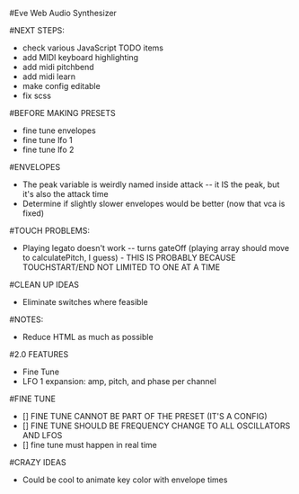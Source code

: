 #Eve Web Audio Synthesizer

#NEXT STEPS:
* check various JavaScript TODO items
* add MIDI keyboard highlighting
* add midi pitchbend
* add midi learn
* make config editable
* fix scss

#BEFORE MAKING PRESETS
* fine tune envelopes
* fine tune lfo 1
* fine tune lfo 2


#ENVELOPES
* The peak variable is weirdly named inside attack -- it IS the peak, but it's also the attack time
* Determine if slightly slower envelopes would be better (now that vca is fixed)


#TOUCH PROBLEMS:
* Playing legato doesn't work -- turns gateOff (playing array should move to calculatePitch, I guess) - THIS IS PROBABLY BECAUSE TOUCHSTART/END NOT LIMITED TO ONE AT A TIME


#CLEAN UP IDEAS
* Eliminate switches where feasible


#NOTES:
* Reduce HTML as much as possible

#2.0 FEATURES
* Fine Tune
* LFO 1 expansion: amp, pitch, and phase per channel

#FINE TUNE
* [] FINE TUNE CANNOT BE PART OF THE PRESET (IT'S A CONFIG)
* [] FINE TUNE SHOULD BE FREQUENCY CHANGE TO ALL OSCILLATORS AND LFOS
* [] fine tune must happen in real time


#CRAZY IDEAS
* Could be cool to animate key color with envelope times
